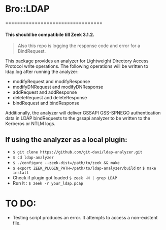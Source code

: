 # Bro::LDAP
=================================

#### This should be compatibile till Zeek 3.1.2.
> Also this repo is logging the response code and error for a BindRequest.

This package provides an analyzer for Lightweight Directory Access Protocol write operations.  The following operations will be written to ldap.log after running the analyzer:

* modifyRequest and modifyResponse
* modifyDNRequest and modifyDNResponse
* addRequest and addResponse
* deleteRequest and deleteResponse
* bindRequest and bindResponse

Additionally, the analyzer will deliver GSSAPI GSS-SPNEGO authentication data in LDAP bindRequests to the gssapi analyzer to be written to the Kerberos or NTLM logs.

## If using the analyzer as a local plugin:

* `$ git clone https://github.com/git-davi/ldap-analyzer.git`
* `$ cd ldap-analyzer`
* `$ ./configure --zeek-dist=/path/to/zeek && make`
* `$ export ZEEK_PLUGIN_PATH=/path/to/ldap-analyzer/build` or `$ make install`
* Check if plugin got loaded `$ zeek -N | grep LDAP` 
* Run it : `$ zeek -r your_ldap.pcap`


# TO DO:
* Testing script produces an error.  It attempts to access a non-existent file.
